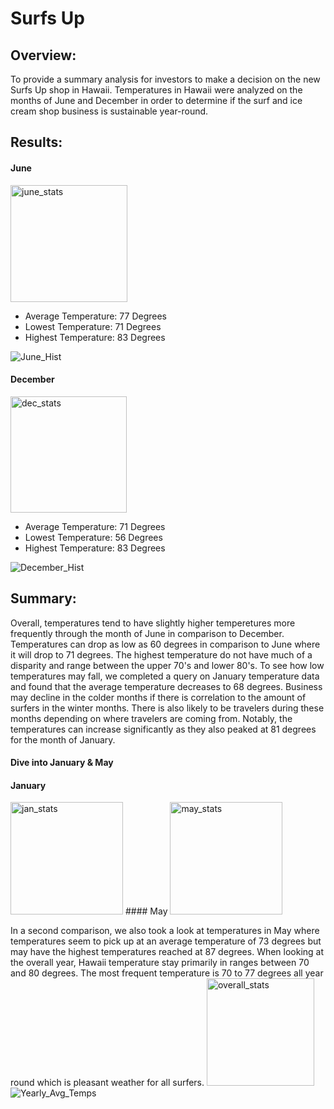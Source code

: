 # Surfs Up

## Overview:
To provide a summary analysis for investors to make a decision on the new Surfs Up shop in Hawaii. Temperatures in Hawaii  were analyzed on the months of June and December in order to determine if the surf and ice cream shop business is sustainable year-round.

## Results:
#### June
<img width="187" alt="june_stats" src="https://user-images.githubusercontent.com/88520573/137649941-edb2ac77-28b9-4db4-bd97-dfb8fe744a1c.png">

<ul>
  <li>Average Temperature: 77 Degrees</li>
  <li>Lowest Temperature: 71 Degrees</li>
  <li>Highest Temperature: 83 Degrees</li>
</ul>

![June_Hist](https://user-images.githubusercontent.com/88520573/137649848-c725d325-a0cb-4385-80b5-c16b9170785f.png)

#### December
<img width="186" alt="dec_stats" src="https://user-images.githubusercontent.com/88520573/137649909-bec4b727-5ba6-4caf-8f04-b2999d1d4821.png">

<ul>
  <li>Average Temperature: 71 Degrees</li>
  <li>Lowest Temperature: 56 Degrees</li>
  <li>Highest Temperature: 83 Degrees</li>
</ul>

![December_Hist](https://user-images.githubusercontent.com/88520573/137649836-13acae10-b3d8-4acd-91e2-7ff17c17d655.png)

## Summary:
Overall, temperatures tend to have slightly higher temperetures more frequently through the month of June in comparison to December. Temperatures can drop as low as 60 degrees in comparison to June where it will drop to 71 degrees. The highest temperature do not have much of a disparity and range between the upper 70's and lower 80's.
To see how low temperatures may fall, we completed a query on January temperature data and found that the average temperature decreases to 68 degrees. Business may decline in the colder months if there is correlation to the amount of surfers in the winter months. There is also likely to be travelers during these months depending on where travelers are coming from. Notably, the temperatures can increase significantly as they also peaked at 81 degrees for the month of January.
#### Dive into January & May
#### January
<img width="180" alt="jan_stats" src="https://user-images.githubusercontent.com/88520573/137650060-db37dee9-91d3-4104-b115-ca353a3a56b0.png">
#### May
<img width="180" alt="may_stats" src="https://user-images.githubusercontent.com/88520573/137650063-49b9c326-8fca-40e8-be5b-842e8226ee7e.png">

In a second comparison, we also took a look at temperatures in May where temperatures seem to pick up at an average temperature of 73 degrees but may have the highest temperatures reached at 87 degrees. When looking at the overall year, Hawaii temperature stay primarily in ranges between 70 and 80 degrees. The most frequent temperature is 70 to 77 degrees all year round which is pleasant weather for all surfers. 
<img width="172" alt="overall_stats" src="https://user-images.githubusercontent.com/88520573/137649814-e24f814b-94d9-4f69-af9c-a53ca89749e8.png">
![Yearly_Avg_Temps](https://user-images.githubusercontent.com/88520573/137649827-5efcfd5f-fb6d-4e51-acc6-672783b5f93b.png)







